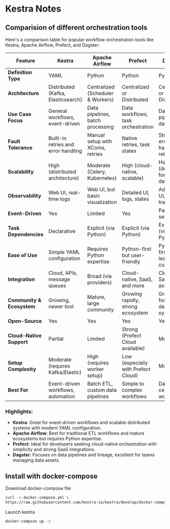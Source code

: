 # Kestra Notes

##

## Comparision of different orchestration tools
Here's a comparison table for popular workflow orchestration tools like Kestra, Apache Airflow, Prefect, and Dagster:

| Feature                        | **Kestra**                          | **Apache Airflow**               | **Prefect**                         | **Dagster**                       |
|--------------------------------|--------------------------------------|-----------------------------------|--------------------------------------|------------------------------------|
| **Definition Type**            | YAML                                | Python                           | Python                              | Python                            |
| **Architecture**               | Distributed (Kafka, Elasticsearch) | Centralized (Scheduler & Workers)| Centralized or Distributed         | Centralized or Distributed       |
| **Use Case Focus**             | General workflows, event-driven     | Data pipelines, batch processing | Data workflows, task orchestration | Data pipelines, data assets      |
| **Fault Tolerance**            | Built-in retries and error handling | Manual setup with XComs, retries | Native retries, task states         | Strong error handling, retries   |
| **Scalability**                | High (distributed architecture)     | Moderate (Celery, Kubernetes)    | High (cloud-native, scalable)       | High (designed for modern data)  |
| **Observability**              | Web UI, real-time logs              | Web UI, but basic visualization  | Detailed UI, logs, states           | Advanced UI, lineage tracking    |
| **Event-Driven**               | Yes                                 | Limited                          | Yes                                 | Partial (via sensors)            |
| **Task Dependencies**          | Declarative                         | Explicit (via Python)            | Explicit (via Python)               | Explicit (via Python)            |
| **Ease of Use**                | Simple YAML configuration           | Requires Python expertise        | Python-first but user-friendly      | Python-first, more learning curve|
| **Integration**                | Cloud, APIs, message queues         | Broad (via providers)            | Cloud-native, SaaS, and more        | Cloud, SaaS, data assets         |
| **Community & Ecosystem**      | Growing, newer tool                 | Mature, large community          | Growing rapidly, strong ecosystem   | Growing, focus on data systems   |
| **Open-Source**                | Yes                                 | Yes                              | Yes                                 | Yes                              |
| **Cloud-Native Support**       | Partial                             | Limited                          | Strong (Prefect Cloud available)    | Moderate                         |
| **Setup Complexity**           | Moderate (requires Kafka/Elastic)   | High (requires worker setup)     | Low (especially with Prefect Cloud)| Moderate                         |
| **Best For**                   | Event-driven workflows, automation  | Batch ETL, custom data pipelines | Simple to complex workflows         | Data-centric workflows           |

### Highlights:
- **Kestra**: Great for event-driven workflows and scalable distributed systems with modern YAML configuration.
- **Apache Airflow**: Best for traditional ETL workflows and mature ecosystems but requires Python expertise.
- **Prefect**: Ideal for developers seeking cloud-native orchestration with simplicity and strong SaaS integrations.
- **Dagster**: Focuses on data pipelines and lineage, excellent for teams managing data assets.

## Install with docker-compose

Download docker-compose file
```bash
curl -o docker-compose.yml \
https://raw.githubusercontent.com/kestra-io/kestra/develop/docker-compose.yml
```

Launch kestra
```bash
docker-compose up -d
```